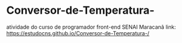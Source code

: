 # Conversor-de-Temperatura-
atividade do curso de programador front-end SENAI Maracanã 
link: https://estudocns.github.io/Conversor-de-Temperatura-/
